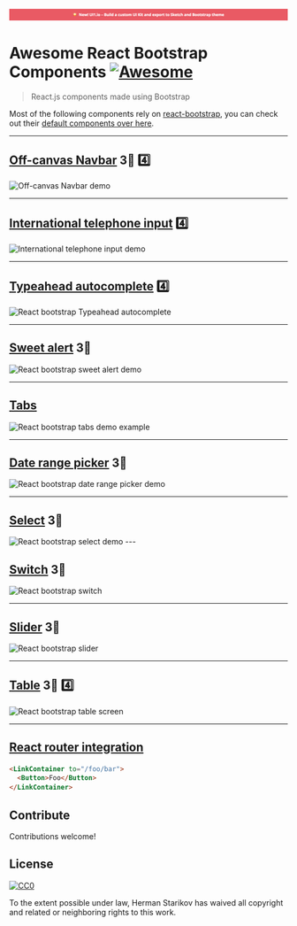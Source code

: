 [![New! UI1.io – Build a custom UI Kit and export to Sketch and Bootstrap theme](/ui1.png)](https://ui1.io?ref=awesome_rbc)
# Awesome React Bootstrap Components [![Awesome](https://cdn.rawgit.com/sindresorhus/awesome/d7305f38d29fed78fa85652e3a63e154dd8e8829/media/badge.svg)](https://github.com/sindresorhus/awesome)

> React.js components made using Bootstrap

Most of the following components rely on [react-bootstrap](https://react-bootstrap.github.io/), you can check out their [default components over here](https://react-bootstrap.github.io/components.html).

---

## [Off-canvas Navbar](https://github.com/Hermanya/react-bootstrap-navbar-offcanvas) 3⃣ 4️⃣
![Off-canvas Navbar demo](https://media.giphy.com/media/3ohk6wh0bYPXJgbNks/giphy.gif)

---

## [International telephone input](https://github.com/theslip/react-bootstrap-intl-tel-input) 4️⃣

![International telephone input demo](https://github.com/theslip/react-bootstrap-intl-tel-input/raw/master/src/demo.gif)

---

## [Typeahead autocomplete](https://github.com/ericgio/react-bootstrap-typeahead) 4️⃣
![React bootstrap Typeahead autocomplete](https://media.giphy.com/media/3oxHQrGSbABpbrJK6I/giphy.gif)

---

## [Sweet alert](https://github.com/djorg83/react-bootstrap-sweetalert) 3⃣
![React bootstrap sweet alert demo](https://media.giphy.com/media/l0CLTXKYGSLN5nPkA/giphy.gif)

---

## [Tabs](https://github.com/freeranger/react-bootstrap-tabs)
![React bootstrap tabs demo example](https://media.giphy.com/media/xUOxfiIzbp13vMxvWw/giphy.gif)

---

## [Date range picker](https://github.com/skratchdot/react-bootstrap-daterangepicker) 3⃣

![React bootstrap date range picker demo](https://media.giphy.com/media/3ohs81CDOQkeGT7FN6/giphy.gif)

---

## [Select](https://github.com/tjwebb/react-bootstrap-select) 3⃣

<img alt="React bootstrap select demo" src="https://camo.githubusercontent.com/1efb3d2209dfc4b24281b0a1bc90b5f51ce06793/687474703a2f2f692e696d6775722e636f6d2f797049785a5a322e676966" width="480"/>
---

## [Switch](https://github.com/Julusian/react-bootstrap-switch) ️3⃣
![React bootstrap switch](https://media.giphy.com/media/xUOxfhPmGgy03XchIA/giphy.gif)

---

## [Slider](https://github.com/brownieboy/react-bootstrap-slider) ️3⃣
![React bootstrap slider](https://media.giphy.com/media/3o6fJ7mNFw1KHM0XuM/giphy.gif)

---

## [Table](https://github.com/AllenFang/react-bootstrap-table) 3⃣ 4️⃣
<img alt="React bootstrap table screen" src="https://camo.githubusercontent.com/9cff213848aba00fca5ce1c6a316d036bbd00042/687474703a2f2f692e696d6775722e636f6d2f4f7631774d73652e706e67" width="480"/> 

---

## [React router integration](https://github.com/react-bootstrap/react-router-bootstrap)
```html
<LinkContainer to="/foo/bar">
  <Button>Foo</Button>
</LinkContainer>
```



## Contribute

Contributions welcome!


## License

[![CC0](http://mirrors.creativecommons.org/presskit/buttons/88x31/svg/cc-zero.svg)](http://creativecommons.org/publicdomain/zero/1.0)

To the extent possible under law, Herman Starikov has waived all copyright and
related or neighboring rights to this work.
